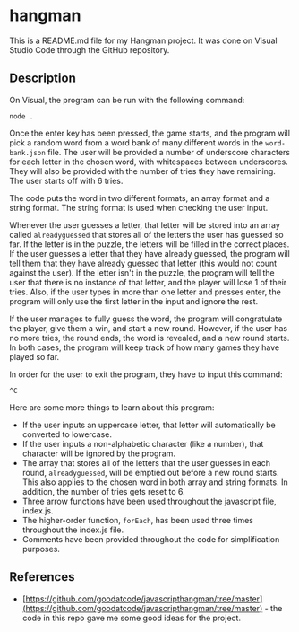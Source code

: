# hangman
This is a README.md file for my Hangman project. It was done on Visual Studio Code through the
GitHub repository.

## Description
On Visual, the program can be run with the following command:

`node .`

Once the enter key has been pressed, the game starts, and the program will pick a random word
from a word bank of many different words in the `word-bank.json` file. The user will be provided a number of
underscore characters for each letter in the chosen word, with whitespaces between underscores.
They will also be provided with the number of tries they have remaining. The user starts off with 6 tries.

The code puts the word in two different formats, an array format and a string format. The string format is used
when checking the user input.

Whenever the user guesses a letter, that letter will be stored into an array called `alreadyguessed`
that stores all of the letters the user has guessed so far. If the letter is in the puzzle, the letters will be
filled in the correct places. If the user guesses a letter that they have already guessed, the program will tell
them that they have already guessed that letter (this would not count against the user).
If the letter isn't in the puzzle, the program will tell the user that there is no instance of that letter,
and the player will lose 1 of their tries. Also, if the user types in more than
one letter and presses enter, the program will only use the first letter in the input and ignore the rest.

If the user manages to fully guess the word, the program will congratulate the player, give them a win, and start a new round.
However, if the user has no more tries, the round ends, the word is revealed, and a new round starts. In both cases, the program
will keep track of how many games they have played so far.

In order for the user to exit the program, they have to input this command:

`^C`

Here are some more things to learn about this program:
* If the user inputs an uppercase letter, that letter will automatically be converted to lowercase.
* If the user inputs a non-alphabetic character (like a number), that character will be ignored by the program.
* The array that stores all of the letters that the user guesses in each round, `alreadyguessed`, will be emptied out before a new round starts. This also applies to the chosen word in both array and string formats. In addition, the number of tries gets reset to 6.
* Three arrow functions have been used throughout the javascript file, index.js.
* The higher-order function, `forEach`, has been used three times throughout the index.js file.
* Comments have been provided throughout the code for simplification purposes.

## References
* [https://github.com/goodatcode/javascripthangman/tree/master](https://github.com/goodatcode/javascripthangman/tree/master) - the code in this repo gave me some good ideas for the project.
